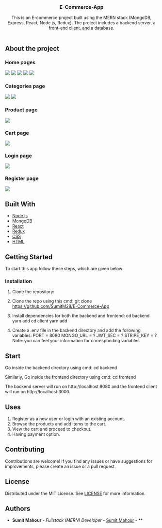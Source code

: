 <br/>
<p align="center">
  <h3 align="center">E-Commerce-App
</h3>

  <p align="center">
    This is an E-commerce project built using the MERN stack (MongoDB, Express, React, Node.js, Redux). The project includes a backend server, a front-end client, and a database.
    <br/>
    <br/>
  </p>
</p>



## About the project

### Home pages
<img src="https://raw.githubusercontent.com/SumitM28/E-Commerce-App/main/preview/Home-1.png"/>
<img src="https://raw.githubusercontent.com/SumitM28/E-Commerce-App/main/preview/Home-2.png"/>
<img src="https://raw.githubusercontent.com/SumitM28/E-Commerce-App/main/preview/Home-3.png"/>
<img src="https://raw.githubusercontent.com/SumitM28/E-Commerce-App/main/preview/Home-4.png"/>
<img src="https://raw.githubusercontent.com/SumitM28/E-Commerce-App/main/preview/Home-5.png"/>

### Categories page
<img src="https://raw.githubusercontent.com/SumitM28/E-Commerce-App/main/preview/category-1.png"/>
<img src="https://raw.githubusercontent.com/SumitM28/E-Commerce-App/main/preview/category-2.png"/>


### Product page
<img src="https://raw.githubusercontent.com/SumitM28/E-Commerce-App/main/preview/product%20page.png"/>

### Cart page
<img src="https://raw.githubusercontent.com/SumitM28/E-Commerce-App/main/preview/cart.png"/>

### Login page
<img src="https://raw.githubusercontent.com/SumitM28/E-Commerce-App/main/preview/Login.png"/>

### Register page
<img src="https://raw.githubusercontent.com/SumitM28/E-Commerce-App/main/preview/Register.png"/>

## Built With

* [Node.js]()
* [MongoDB]()
* [React]()
* [Redux]()
* [CSS]()
* [HTML]()

## Getting Started

To start this app follow these steps, which are given below:


### Installation

1. Clone the repository:
2. Clone the repo using this cmd:
git clone https://github.com/SumitM28/E-Commerce-App

3. Install dependencies for both the backend and frontend:
cd backend
    yarn add
cd client
    yarn add


4. Create a .env file in the backend directory and add the following variables:
PORT = 8080
MONGO_URL = ?
JWT_SEC = ?
STRIPE_KEY = ?
Note: you can feel your information for corresponding variables


## Start 

Go inside the backend directory using cmd:
cd backend

Similarly, 
Go inside the frontend directory using cmd:
cd frontend


The backend server will run on http://localhost:8080 and the frontend client will run on http://localhost:3000.

## Uses

1. Register as a new user or login with an existing account.
2. Browse the products and add items to the cart.
3. View the cart and proceed to checkout.
4. Having payment option.


## Contributing

Contributions are welcome! If you find any issues or have suggestions for improvements, please create an issue or a pull request.


## License

Distributed under the MIT License. See [LICENSE](https://github.com//E-Commerce-App/blob/main/LICENSE.md) for more information.

## Authors

* **Sumit Mahour** - *Fullstack (MERN) Developer* - [Sumit Mahour](https://github.com/SumitM28) - **
